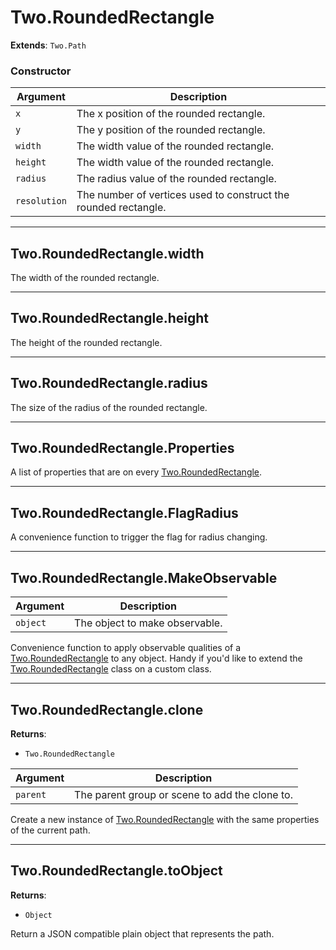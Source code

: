# Two.RoundedRectangle


__Extends__: `Two.Path`





### Constructor


| Argument | Description |
| ---- | ----------- |
| `x` | The x position of the rounded rectangle. |
| `y` | The y position of the rounded rectangle. |
| `width` | The width value of the rounded rectangle. |
| `height` | The width value of the rounded rectangle. |
| `radius` | The radius value of the rounded rectangle. |
| `resolution` | The number of vertices used to construct the rounded rectangle. |



---

<div class="instance">

## Two.RoundedRectangle.width






The width of the rounded rectangle.









</div>



---

<div class="instance">

## Two.RoundedRectangle.height






The height of the rounded rectangle.









</div>



---

<div class="instance">

## Two.RoundedRectangle.radius






The size of the radius of the rounded rectangle.









</div>



---

<div class="static">

## Two.RoundedRectangle.Properties






A list of properties that are on every [Two.RoundedRectangle](/documentation/roundedrectangle).









</div>



---

<div class="static">

## Two.RoundedRectangle.FlagRadius






A convenience function to trigger the flag for radius changing.









</div>



---

<div class="static">

## Two.RoundedRectangle.MakeObservable








| Argument | Description |
| ---- | ----------- |
| `object` | The object to make observable. |


Convenience function to apply observable qualities of a [Two.RoundedRectangle](/documentation/roundedrectangle) to any object. Handy if you'd like to extend the [Two.RoundedRectangle](/documentation/roundedrectangle) class on a custom class.



</div>



---

<div class="instance">

## Two.RoundedRectangle.clone


__Returns__:



+ `Two.RoundedRectangle`











| Argument | Description |
| ---- | ----------- |
| `parent` | The parent group or scene to add the clone to. |


Create a new instance of [Two.RoundedRectangle](/documentation/roundedrectangle) with the same properties of the current path.



</div>



---

<div class="instance">

## Two.RoundedRectangle.toObject


__Returns__:



+ `Object`













Return a JSON compatible plain object that represents the path.



</div>


